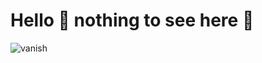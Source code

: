 # Hello 🐢 nothing to see here 🤪 
![vanish](https://github.com/user-attachments/assets/1aeac833-b3b0-4478-b48e-a5feb8aa9349)
